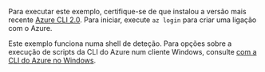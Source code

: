 

Para executar este exemplo, certifique-se de que instalou a versão mais recente [Azure CLI 2.0](https://docs.microsoft.com/cli/azure/install-azure-cli). Para iniciar, execute `az login` para criar uma ligação com o Azure.

Este exemplo funciona numa shell de deteção. Para opções sobre a execução de scripts da CLI do Azure num cliente Windows, consulte [com a CLI do Azure no Windows](../articles/virtual-machines/windows/cli-options.md).
